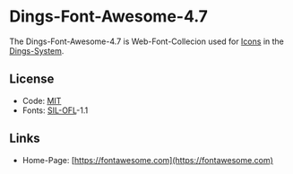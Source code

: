 # Dings-Font-Awesome-4.7

The Dings-Font-Awesome-4.7 is Web-Font-Collecion used for [Icons](30000003.md) in the [Dings-System](300000007.md).

## License

- Code: [MIT](670019.md)
- Fonts: [SIL-OFL](670020.md)-1.1

## Links

- Home-Page: [https://fontawesome.com](https://fontawesome.com)

